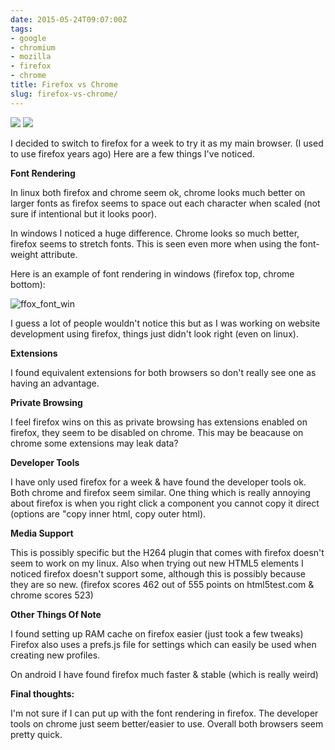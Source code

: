```yaml
---
date: 2015-05-24T09:07:00Z
tags:
- google
- chromium
- mozilla
- firefox
- chrome
title: Firefox vs Chrome
slug: firefox-vs-chrome/
---
```


<p class="text-center"><img src="/media/images/2014/Nov/google_chrome_ico_128.png"> <img src="/media/images/2014/Nov/firefox_ico_128.png"></p>

I decided to switch to firefox for a week to try it as my main browser. (I used to use firefox years ago)
Here are a few things I've noticed.

**Font Rendering**

In linux both firefox and chrome seem ok, chrome looks much better on larger fonts as firefox seems to space out each character when scaled (not sure if intentional but it looks poor).

In windows I noticed a huge difference.
Chrome looks so much better, firefox seems to stretch fonts. This is seen even more when using the font-weight attribute.

Here is an example of font rendering in windows (firefox top, chrome bottom):
<p class="text-center"><img src="https://equk.co.uk/media/images/2015/05/ffox_font_stretch_win.png" alt="ffox_font_win"></p>

I guess a lot of people wouldn't notice this but as I was working on website development using firefox, things just didn't look right (even on linux).

**Extensions**

I found equivalent extensions for both browsers so don't really see one as having an advantage.

**Private Browsing**

I feel firefox wins on this as private browsing has extensions enabled on firefox, they seem to be disabled on chrome.
This may be beacause on chrome some extensions may leak data?

**Developer Tools**

I have only used firefox for a week & have found the developer tools ok.
Both chrome and firefox seem similar.
One thing which is really annoying about firefox is when you right click a component you cannot copy it direct (options are "copy inner html, copy outer html).

**Media Support**

This is possibly specific but the H264 plugin that comes with firefox doesn't seem to work on my linux.
Also when trying out new HTML5 elements I noticed firefox doesn't support some, although this is possibly because they are so new. (firefox scores 462 out of 555 points on html5test.com & chrome scores 523)

**Other Things Of Note**

I found setting up RAM cache on firefox easier (just took a few tweaks)
Firefox also uses a prefs.js file for settings which can easily be used when creating new profiles.

On android I have found firefox much faster & stable (which is really weird)

**Final thoughts:**

I'm not sure if I can put up with the font rendering in firefox.
The developer tools on chrome just seem better/easier to use.
Overall both browsers seem pretty quick.